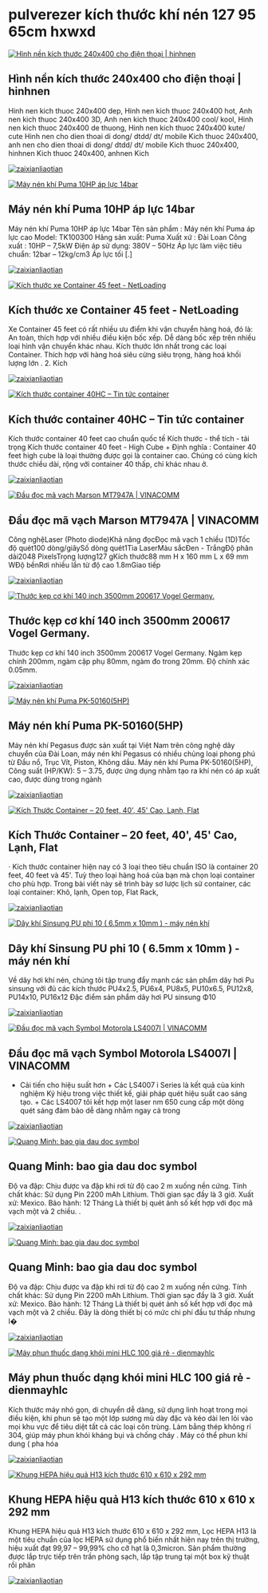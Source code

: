 # pulverezer kích thước khí nén 127  95  65cm hxwxd
<a href="https://mnn.zoosnet.net/LR/Chatpre.aspx?id=MNN94995150&p=https://topgrinding.com/" target="_blank">![Hình nền kích thước 240x400 cho điện thoại | hinhnen ](https://github.com/technlg/images/blob/main/45.jpg)</a>
## Hình nền kích thước 240x400 cho điện thoại | hinhnen 
Hinh nen kich thuoc 240x400 dep, Hinh nen kich thuoc 240x400 hot, Anh nen kich thuoc 240x400 3D, Anh nen kich thuoc 240x400 cool/ kool, Hinh nen kich thuoc 240x400 de thuong, Hinh nen kich thuoc 240x400 kute/ cute Hinh nen cho dien thoai di dong/ dtdd/ dt/ mobile Kich thuoc 240x400, anh nen cho dien thoai di dong/ dtdd/ dt/ mobile Kich thuoc 240x400, hinhnen Kich thuoc 240x400, anhnen Kich 
<a href="https://mnn.zoosnet.net/LR/Chatpre.aspx?id=MNN94995150&p=https://topgrinding.com/" target="_blank"><img src="https://github.com/technlg/images/raw/main/chat11.jpg" alt="zaixianliaotian"/></a><a href="//whatsapp.shibangsoft.com/WhatsApp.php" ><img src="https://github.com/technlg/images/raw/main/chat11.png" alt=""></a>
<a href="https://mnn.zoosnet.net/LR/Chatpre.aspx?id=MNN94995150&p=https://topgrinding.com/" target="_blank">![Máy nén khí Puma 10HP áp lực 14bar](https://github.com/technlg/images/blob/main/30.jpg)</a>
## Máy nén khí Puma 10HP áp lực 14bar
Máy nén khí Puma 10HP áp lực 14bar Tên sản phẩm : Máy nén khí Puma áp lực cao Model: TK100300 Hãng sản xuất: Puma Xuất xứ : Đài Loan Công xuất : 10HP – 7,5kW Điện áp sử dụng: 380V – 50Hz Áp lực làm việc tiêu chuẩn: 12bar – 12kg/cm3 Áp lực tối [.]
<a href="https://mnn.zoosnet.net/LR/Chatpre.aspx?id=MNN94995150&p=https://topgrinding.com/" target="_blank"><img src="https://github.com/technlg/images/raw/main/chat11.jpg" alt="zaixianliaotian"/></a><a href="//whatsapp.shibangsoft.com/WhatsApp.php" ><img src="https://github.com/technlg/images/raw/main/chat11.png" alt=""></a>
<a href="https://mnn.zoosnet.net/LR/Chatpre.aspx?id=MNN94995150&p=https://topgrinding.com/" target="_blank">![Kích thước xe Container 45 feet - NetLoading](https://github.com/technlg/images/blob/main/59.jpg)</a>
## Kích thước xe Container 45 feet - NetLoading
Xe Container 45 feet có rất nhiều ưu điểm khi vận chuyển hàng hoá, đó là: An toàn, thích hợp với nhiều điều kiện bốc xếp. Dễ dàng bốc xếp trên nhiều loại hình vận chuyển khác nhau. Kích thước lớn nhất trong các loại Container. Thích hợp với hàng hoá siêu cừng siêu trọng, hàng hoá khối lượng lớn . 2. Kích 
<a href="https://mnn.zoosnet.net/LR/Chatpre.aspx?id=MNN94995150&p=https://topgrinding.com/" target="_blank"><img src="https://github.com/technlg/images/raw/main/chat11.jpg" alt="zaixianliaotian"/></a><a href="//whatsapp.shibangsoft.com/WhatsApp.php" ><img src="https://github.com/technlg/images/raw/main/chat11.png" alt=""></a>
<a href="https://mnn.zoosnet.net/LR/Chatpre.aspx?id=MNN94995150&p=https://topgrinding.com/" target="_blank">![Kích thước container 40HC – Tin tức container](https://github.com/technlg/images/blob/main/45.jpg)</a>
## Kích thước container 40HC – Tin tức container
Kích thước container 40 feet cao chuẩn quốc tế Kích thước - thể tích - tải trọng Kích thước container 40 feet - High Cube + Định nghĩa : Container 40 feet high cube là loại thường được gọi là container cao. Chúng có cùng kích thước chiều dài, rộng với container 40 thấp, chỉ khác nhau ở.
<a href="https://mnn.zoosnet.net/LR/Chatpre.aspx?id=MNN94995150&p=https://topgrinding.com/" target="_blank"><img src="https://github.com/technlg/images/raw/main/chat11.jpg" alt="zaixianliaotian"/></a><a href="//whatsapp.shibangsoft.com/WhatsApp.php" ><img src="https://github.com/technlg/images/raw/main/chat11.png" alt=""></a>
<a href="https://mnn.zoosnet.net/LR/Chatpre.aspx?id=MNN94995150&p=https://topgrinding.com/" target="_blank">![Đầu đọc mã vạch Marson MT7947A | VINACOMM](https://github.com/technlg/images/blob/main/44.jpg)</a>
## Đầu đọc mã vạch Marson MT7947A | VINACOMM
Công nghệLaser (Photo diode)Khả năng đọcĐọc mã vạch 1 chiều (1D)Tốc độ quét100 dòng/giâySố dòng quét1Tia LaserMàu sắcĐen - TrắngĐộ phân dải2048 PixelsTrọng lượng127 gKích thước88 mm H x 160 mm L x 69 mm WĐộ bềnRơi nhiều lần từ độ cao 1.8mGiao tiếp
<a href="https://mnn.zoosnet.net/LR/Chatpre.aspx?id=MNN94995150&p=https://topgrinding.com/" target="_blank"><img src="https://github.com/technlg/images/raw/main/chat11.jpg" alt="zaixianliaotian"/></a><a href="//whatsapp.shibangsoft.com/WhatsApp.php" ><img src="https://github.com/technlg/images/raw/main/chat11.png" alt=""></a>
<a href="https://mnn.zoosnet.net/LR/Chatpre.aspx?id=MNN94995150&p=https://topgrinding.com/" target="_blank">![Thước kẹp cơ khí 140 inch 3500mm 200617 Vogel Germany.](https://github.com/technlg/images/blob/main/43.jpg)</a>
## Thước kẹp cơ khí 140 inch 3500mm 200617 Vogel Germany.
Thước kẹp cơ khí 140 inch 3500mm 200617 Vogel Germany. Ngàm kẹp chính 200mm, ngàm cặp phụ 80mm, ngàm đo trong 20mm. Độ chính xác 0.05mm.
<a href="https://mnn.zoosnet.net/LR/Chatpre.aspx?id=MNN94995150&p=https://topgrinding.com/" target="_blank"><img src="https://github.com/technlg/images/raw/main/chat11.jpg" alt="zaixianliaotian"/></a><a href="//whatsapp.shibangsoft.com/WhatsApp.php" ><img src="https://github.com/technlg/images/raw/main/chat11.png" alt=""></a>
<a href="https://mnn.zoosnet.net/LR/Chatpre.aspx?id=MNN94995150&p=https://topgrinding.com/" target="_blank">![Máy nén khí Puma PK-50160(5HP)](https://github.com/technlg/images/blob/main/23.jpg)</a>
## Máy nén khí Puma PK-50160(5HP)
Máy nén khí Pegasus được sản xuất tại Việt Nam trên công nghệ dây chuyển của Đài Loan, máy nén khí Pegasus có nhiều chủng loại phong phú từ Đầu nổ, Trục Vít, Piston, Không dầu. Máy nén khí Puma PK-50160(5HP), Công suất (HP/KW): 5 – 3.75, được ứng dụng nhằm tạo ra khí nén có áp xuất cao, được dùng trong ngành 
<a href="https://mnn.zoosnet.net/LR/Chatpre.aspx?id=MNN94995150&p=https://topgrinding.com/" target="_blank"><img src="https://github.com/technlg/images/raw/main/chat11.jpg" alt="zaixianliaotian"/></a><a href="//whatsapp.shibangsoft.com/WhatsApp.php" ><img src="https://github.com/technlg/images/raw/main/chat11.png" alt=""></a>
<a href="https://mnn.zoosnet.net/LR/Chatpre.aspx?id=MNN94995150&p=https://topgrinding.com/" target="_blank">![Kích Thước Container – 20 feet, 40', 45' Cao, Lạnh, Flat ](https://github.com/technlg/images/blob/main/8.jpg)</a>
## Kích Thước Container – 20 feet, 40', 45' Cao, Lạnh, Flat 
· Kích thước container hiện nay có 3 loại theo tiêu chuẩn ISO là container 20 feet, 40 feet và 45'. Tuỳ theo loại hàng hoá của bạn mà chọn loại container cho phù hợp. Trong bài viết này sẽ trình bày sơ lược lịch sử container, các loại container: Khô, lạnh, Open top, Flat Rack,
<a href="https://mnn.zoosnet.net/LR/Chatpre.aspx?id=MNN94995150&p=https://topgrinding.com/" target="_blank"><img src="https://github.com/technlg/images/raw/main/chat11.jpg" alt="zaixianliaotian"/></a><a href="//whatsapp.shibangsoft.com/WhatsApp.php" ><img src="https://github.com/technlg/images/raw/main/chat11.png" alt=""></a>
<a href="https://mnn.zoosnet.net/LR/Chatpre.aspx?id=MNN94995150&p=https://topgrinding.com/" target="_blank">![Dây khí Sinsung PU phi 10 ( 6.5mm x 10mm ) - máy nén khí ](https://github.com/technlg/images/blob/main/41.jpg)</a>
## Dây khí Sinsung PU phi 10 ( 6.5mm x 10mm ) - máy nén khí 
Về dây hơi khí nén, chúng tôi tập trung đẩy mạnh các sản phẩm dây hơi Pu sinsung với đủ các kích thước PU4x2.5, PU6x4, PU8x5, PU10x6.5, PU12x8, PU14x10, PU16x12 Đặc điểm sản phẩm dây hơi PU sinsung Φ10
<a href="https://mnn.zoosnet.net/LR/Chatpre.aspx?id=MNN94995150&p=https://topgrinding.com/" target="_blank"><img src="https://github.com/technlg/images/raw/main/chat11.jpg" alt="zaixianliaotian"/></a><a href="//whatsapp.shibangsoft.com/WhatsApp.php" ><img src="https://github.com/technlg/images/raw/main/chat11.png" alt=""></a>
<a href="https://mnn.zoosnet.net/LR/Chatpre.aspx?id=MNN94995150&p=https://topgrinding.com/" target="_blank">![Đầu đọc mã vạch Symbol Motorola LS4007I | VINACOMM](https://github.com/technlg/images/blob/main/27.jpg)</a>
## Đầu đọc mã vạch Symbol Motorola LS4007I | VINACOMM
+ Cải tiến cho hiệu suất hơn + Các LS4007 i Series là kết quả của kinh nghiệm Ký hiệu trong việc thiết kế, giải pháp quét hiệu suất cao sáng tạo. + Các LS4007 tôi kết hợp một laser nm 650 cung cấp một dòng quét sáng đảm bảo dễ dàng nhằm ngay cả trong
<a href="https://mnn.zoosnet.net/LR/Chatpre.aspx?id=MNN94995150&p=https://topgrinding.com/" target="_blank"><img src="https://github.com/technlg/images/raw/main/chat11.jpg" alt="zaixianliaotian"/></a><a href="//whatsapp.shibangsoft.com/WhatsApp.php" ><img src="https://github.com/technlg/images/raw/main/chat11.png" alt=""></a>
<a href="https://mnn.zoosnet.net/LR/Chatpre.aspx?id=MNN94995150&p=https://topgrinding.com/" target="_blank">![Quang Minh: bao gia dau doc symbol](https://github.com/technlg/images/blob/main/61.jpg)</a>
## Quang Minh: bao gia dau doc symbol
Độ va đập: Chịu được va đập khi rơi từ độ cao 2 m xuống nền cứng. Tính chất khác: Sử dụng Pin 2200 mAh Lithium. Thời gian sạc đầy là 3 giờ. Xuất xứ: Mexico. Bảo hành: 12 Tháng Là thiết bị quét ảnh số kết hợp với đọc mã vạch một và 2 chiều. .
<a href="https://mnn.zoosnet.net/LR/Chatpre.aspx?id=MNN94995150&p=https://topgrinding.com/" target="_blank"><img src="https://github.com/technlg/images/raw/main/chat11.jpg" alt="zaixianliaotian"/></a><a href="//whatsapp.shibangsoft.com/WhatsApp.php" ><img src="https://github.com/technlg/images/raw/main/chat11.png" alt=""></a>
<a href="https://mnn.zoosnet.net/LR/Chatpre.aspx?id=MNN94995150&p=https://topgrinding.com/" target="_blank">![Quang Minh: bao gia dau doc symbol](https://github.com/technlg/images/blob/main/14.jpg)</a>
## Quang Minh: bao gia dau doc symbol
Độ va đập: Chịu được va đập khi rơi từ độ cao 2 m xuống nền cứng. Tính chất khác: Sử dụng Pin 2200 mAh Lithium. Thời gian sạc đầy là 3 giờ. Xuất xứ: Mexico. Bảo hành: 12 Tháng Là thiết bị quét ảnh số kết hợp với đọc mã vạch một và 2 chiều. Đây là dòng thiết bị có mức chi phí đầu tư thấp nhưng l�
<a href="https://mnn.zoosnet.net/LR/Chatpre.aspx?id=MNN94995150&p=https://topgrinding.com/" target="_blank"><img src="https://github.com/technlg/images/raw/main/chat11.jpg" alt="zaixianliaotian"/></a><a href="//whatsapp.shibangsoft.com/WhatsApp.php" ><img src="https://github.com/technlg/images/raw/main/chat11.png" alt=""></a>
<a href="https://mnn.zoosnet.net/LR/Chatpre.aspx?id=MNN94995150&p=https://topgrinding.com/" target="_blank">![Máy phun thuốc dạng khói mini HLC 100 giá rẻ - dienmayhlc ](https://github.com/technlg/images/blob/main/35.jpg)</a>
## Máy phun thuốc dạng khói mini HLC 100 giá rẻ - dienmayhlc 
Kích thước máy nhỏ gọn, di chuyển dễ dàng, sử dụng linh hoạt trong mọi điều kiện, khi phun sẽ tạo một lớp sương mù dày đặc và kéo dài len lỏi vào mọi khu vực để tiêu diệt tất cả các loại côn trùng. Làm bằng thép không rỉ 304, giúp máy phun khói kháng bụi và chống cháy . Máy có thể phun khí dung ( pha hóa 
<a href="https://mnn.zoosnet.net/LR/Chatpre.aspx?id=MNN94995150&p=https://topgrinding.com/" target="_blank"><img src="https://github.com/technlg/images/raw/main/chat11.jpg" alt="zaixianliaotian"/></a><a href="//whatsapp.shibangsoft.com/WhatsApp.php" ><img src="https://github.com/technlg/images/raw/main/chat11.png" alt=""></a>
<a href="https://mnn.zoosnet.net/LR/Chatpre.aspx?id=MNN94995150&p=https://topgrinding.com/" target="_blank">![Khung HEPA hiệu quả H13 kích thước 610 x 610 x 292 mm](https://github.com/technlg/images/blob/main/64.jpg)</a>
## Khung HEPA hiệu quả H13 kích thước 610 x 610 x 292 mm
Khung HEPA hiệu quả H13 kích thước 610 x 610 x 292 mm, Lọc HEPA H13 là một tiêu chuẩn của lọc HEPA sử dụng phổ biến nhất hiện nay trên thị trường, hiệu xuất đạt 99,97 – 99,99% cho cỡ hạt là 0,3micron. Sản phẩm thường được lắp trực tiếp trên trần phòng sạch, lắp tập trung tại một box kỹ thuật rồi phân 
<a href="https://mnn.zoosnet.net/LR/Chatpre.aspx?id=MNN94995150&p=https://topgrinding.com/" target="_blank"><img src="https://github.com/technlg/images/raw/main/chat11.jpg" alt="zaixianliaotian"/></a><a href="//whatsapp.shibangsoft.com/WhatsApp.php" ><img src="https://github.com/technlg/images/raw/main/chat11.png" alt=""></a>
